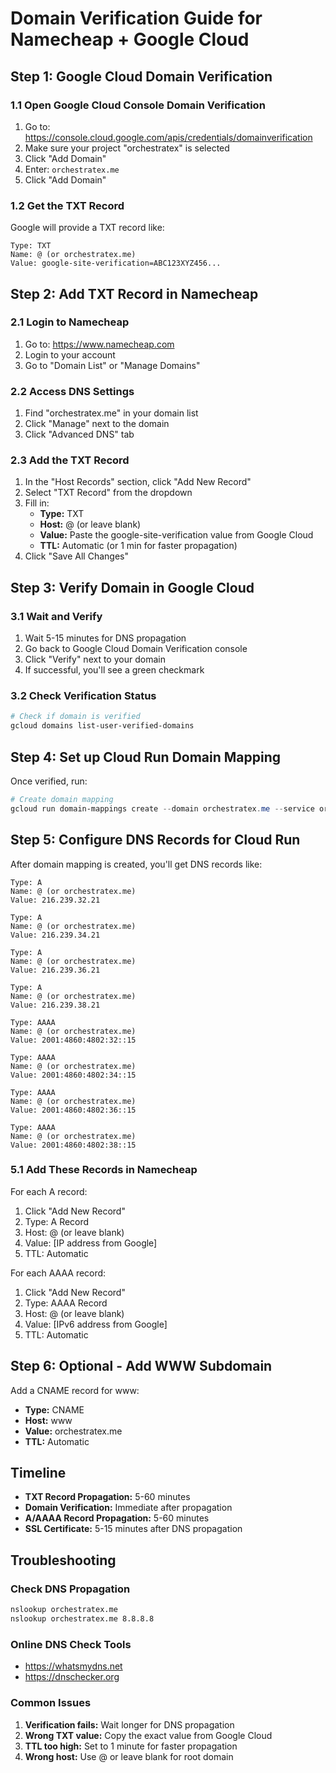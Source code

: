 # Domain Verification Guide for Namecheap + Google Cloud

## Step 1: Google Cloud Domain Verification

### 1.1 Open Google Cloud Console Domain Verification
1. Go to: https://console.cloud.google.com/apis/credentials/domainverification
2. Make sure your project "orchestratex" is selected
3. Click "Add Domain"
4. Enter: `orchestratex.me`
5. Click "Add Domain"

### 1.2 Get the TXT Record
Google will provide a TXT record like:
```
Type: TXT
Name: @ (or orchestratex.me)
Value: google-site-verification=ABC123XYZ456...
```

## Step 2: Add TXT Record in Namecheap

### 2.1 Login to Namecheap
1. Go to: https://www.namecheap.com
2. Login to your account
3. Go to "Domain List" or "Manage Domains"

### 2.2 Access DNS Settings
1. Find "orchestratex.me" in your domain list
2. Click "Manage" next to the domain
3. Click "Advanced DNS" tab

### 2.3 Add the TXT Record
1. In the "Host Records" section, click "Add New Record"
2. Select "TXT Record" from the dropdown
3. Fill in:
   - **Type:** TXT
   - **Host:** @ (or leave blank)
   - **Value:** Paste the google-site-verification value from Google Cloud
   - **TTL:** Automatic (or 1 min for faster propagation)
4. Click "Save All Changes"

## Step 3: Verify Domain in Google Cloud

### 3.1 Wait and Verify
1. Wait 5-15 minutes for DNS propagation
2. Go back to Google Cloud Domain Verification console
3. Click "Verify" next to your domain
4. If successful, you'll see a green checkmark

### 3.2 Check Verification Status
```powershell
# Check if domain is verified
gcloud domains list-user-verified-domains
```

## Step 4: Set up Cloud Run Domain Mapping

Once verified, run:
```powershell
# Create domain mapping
gcloud run domain-mappings create --domain orchestratex.me --service orchestratex --region asia-south1
```

## Step 5: Configure DNS Records for Cloud Run

After domain mapping is created, you'll get DNS records like:
```
Type: A
Name: @ (or orchestratex.me)
Value: 216.239.32.21

Type: A
Name: @ (or orchestratex.me)
Value: 216.239.34.21

Type: A
Name: @ (or orchestratex.me)
Value: 216.239.36.21

Type: A
Name: @ (or orchestratex.me)
Value: 216.239.38.21

Type: AAAA
Name: @ (or orchestratex.me)
Value: 2001:4860:4802:32::15

Type: AAAA
Name: @ (or orchestratex.me)
Value: 2001:4860:4802:34::15

Type: AAAA
Name: @ (or orchestratex.me)
Value: 2001:4860:4802:36::15

Type: AAAA
Name: @ (or orchestratex.me)
Value: 2001:4860:4802:38::15
```

### 5.1 Add These Records in Namecheap
For each A record:
1. Click "Add New Record"
2. Type: A Record
3. Host: @ (or leave blank)
4. Value: [IP address from Google]
5. TTL: Automatic

For each AAAA record:
1. Click "Add New Record"
2. Type: AAAA Record
3. Host: @ (or leave blank)
4. Value: [IPv6 address from Google]
5. TTL: Automatic

## Step 6: Optional - Add WWW Subdomain

Add a CNAME record for www:
- **Type:** CNAME
- **Host:** www
- **Value:** orchestratex.me
- **TTL:** Automatic

## Timeline

- **TXT Record Propagation:** 5-60 minutes
- **Domain Verification:** Immediate after propagation
- **A/AAAA Record Propagation:** 5-60 minutes
- **SSL Certificate:** 5-15 minutes after DNS propagation

## Troubleshooting

### Check DNS Propagation
```bash
nslookup orchestratex.me
nslookup orchestratex.me 8.8.8.8
```

### Online DNS Check Tools
- https://whatsmydns.net
- https://dnschecker.org

### Common Issues
1. **Verification fails:** Wait longer for DNS propagation
2. **Wrong TXT value:** Copy the exact value from Google Cloud
3. **TTL too high:** Set to 1 minute for faster propagation
4. **Wrong host:** Use @ or leave blank for root domain